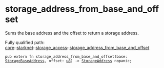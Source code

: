 # storage_address_from_base_and_offset

Sums the base address and the offset to return a storage address.

Fully qualified path: [core](./core.md)::[starknet](./core-starknet.md)::[storage_access](./core-starknet-storage_access.md)::[storage_address_from_base_and_offset](./core-starknet-storage_access-storage_address_from_base_and_offset.md)

<pre><code class="language-cairo">pub extern fn storage_address_from_base_and_offset(base: <a href="core-starknet-storage_access-StorageBaseAddress.html">StorageBaseAddress</a>, offset: <a href="core-integer-u8.html">u8</a>) -&gt; <a href="core-starknet-storage_access-StorageAddress.html">StorageAddress</a> nopanic;</code></pre>

